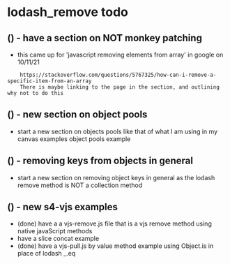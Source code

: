 # lodash_remove todo

## () - have a section on NOT monkey patching
* this came up for 'javascript removing elements from array' in google on 10/11/21
```
    https://stackoverflow.com/questions/5767325/how-can-i-remove-a-specific-item-from-an-array
    There is maybe linking to the page in the section, and outlining why not to do this
```

## () - new section on object pools
* start a new section on objects pools like that of what I am using in my canvas examples object pools example

## () - removing keys from objects in general
* start a new section on removing object keys in general as the lodash remove method is NOT a collection method

## () - new s4-vjs examples
* (done) have a a vjs-remove.js file that is a vjs remove method using native javaScript methods
* have a slice concat example
* (done) have a vjs-pull.js by value method example using Object.is in place of lodash \_.eq